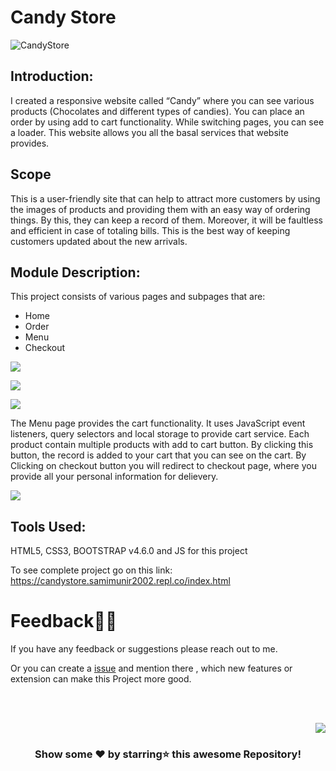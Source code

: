 # Candy Store

![CandyStore](https://images.samimunir2002.repl.co/website.png)

## Introduction:

I created a responsive website called “Candy” where you can see various products (Chocolates and different types of candies). You can place an order by using add to cart functionality. While switching pages, you can see a loader. This website allows you all the basal services that website provides.

## Scope

This is a user-friendly site that can help to attract more customers by using the images of products and providing them with an easy way of ordering things. By this, they can keep a record of them. Moreover, it will be faultless and efficient in case of totaling bills. This is the best way of keeping customers updated about the new arrivals.

## Module Description:

This project consists of various pages and subpages that are:
-	Home
-	Order
-	Menu
-	Checkout

![](https://images.samimunir2002.repl.co/menu1.png)

![](https://images.samimunir2002.repl.co/menu2.png)

![](https://images.samimunir2002.repl.co/cart.png)

The Menu page provides the cart functionality. It uses JavaScript event listeners, query selectors and local storage to provide cart service. Each product contain multiple products with add to cart button. By clicking this button, the record is added to your cart that you can see on the cart. By Clicking on checkout button you will redirect to checkout page, where you provide all your personal information for delievery.

![](https://images.samimunir2002.repl.co/checkout.png)

## Tools Used:
HTML5, CSS3, BOOTSTRAP v4.6.0 and JS for this project

To see complete project go on this link: https://candystore.samimunir2002.repl.co/index.html 

# Feedback✌🏼

If you have any feedback or suggestions please reach out to me.  

Or you can create a  <a href="https://github.com/samipak458/CandyStore/issues">issue</a> and mention there , which new features or extension can make this Project more good.

<!-- ------------------------------------------------------------------------------------------------------------------------------------------------------------------ -->

<br>
  
<br>

<p align="right"><a href="#top"><img src="https://img.shields.io/badge/-Back%20to%20Top-red?style=for-the-badge" /></a></p>

<div align="center">

### Show some ❤️ by starring⭐ this awesome Repository!

</div>
  
  
<div id="Bottom"></div>
